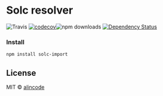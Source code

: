 # Solc resolver

![Travis](https://img.shields.io/travis/alincode/solc-import.svg)
[![codecov](https://codecov.io/gh/alincode/solc-import/branch/master/graph/badge.svg)](https://codecov.io/gh/alincode/solc-import)![npm downloads](https://img.shields.io/npm/dt/solc-import.svg)
[![Dependency Status](https://img.shields.io/david/alincode/solc-import.svg?style=flat)](https://david-dm.org/alincode/solc-import)

### Install

```sh
npm install solc-import
```

## License
MIT © [alincode](https://github.com/alincode/solc-import)